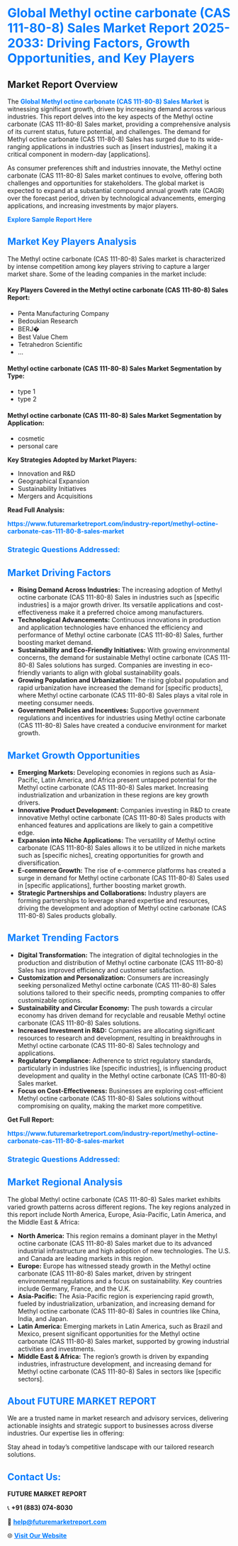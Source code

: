 <h1 style="color: #007BFF;">Global Methyl octine carbonate (CAS 111-80-8) Sales Market Report 2025-2033: Driving Factors, Growth Opportunities, and Key Players</h1>

<section id="overview">
<h2>Market Report Overview</h2>
<p>The <a href="https://www.futuremarketreport.com/industry-report/methyl-octine-carbonate-cas-111-80-8-sales-market" style="color: #007BFF; text-decoration: none;"><strong>Global Methyl octine carbonate (CAS 111-80-8) Sales Market</strong></a> is witnessing significant growth, driven by increasing demand across various industries. This report delves into the key aspects of the Methyl octine carbonate (CAS 111-80-8) Sales market, providing a comprehensive analysis of its current status, future potential, and challenges. The demand for Methyl octine carbonate (CAS 111-80-8) Sales has surged due to its wide-ranging applications in industries such as [insert industries], making it a critical component in modern-day [applications].</p>
<p>As consumer preferences shift and industries innovate, the Methyl octine carbonate (CAS 111-80-8) Sales market continues to evolve, offering both challenges and opportunities for stakeholders. The global market is expected to expand at a substantial compound annual growth rate (CAGR) over the forecast period, driven by technological advancements, emerging applications, and increasing investments by major players.</p>
</section>

<section id="overview">
<p><a href="https://www.futuremarketreport.com/request-sample/reportId=109279" style="color: #007BFF; text-decoration: none;"><strong>Explore Sample Report Here</strong></a></p>
</section>

<section id="key-players">
<h2 style="color: #007BFF;">Market Key Players Analysis</h2>
<p>The Methyl octine carbonate (CAS 111-80-8) Sales market is characterized by intense competition among key players striving to capture a larger market share. Some of the leading companies in the market include:</p>
<h4>Key Players Covered in the Methyl octine carbonate (CAS 111-80-8) Sales Report:</h4>
<ul><li>Penta Manufacturing Company</li><li>Bedoukian Research</li><li>BERJ�</li><li>Best Value Chem</li><li>Tetrahedron Scientific</li><li>...</li></ul>
<h4>Methyl octine carbonate (CAS 111-80-8) Sales Market Segmentation by Type:</h4>
<ul><li>type 1</li><li>type 2</li></ul>

<h4>Methyl octine carbonate (CAS 111-80-8) Sales Market Segmentation by Application:</h4>
<ul><li>cosmetic</li><li>personal care</li></ul>
<p><strong>Key Strategies Adopted by Market Players:</strong></p>
<ul>
<li>Innovation and R&D</li>
<li>Geographical Expansion</li>
<li>Sustainability Initiatives</li>
<li>Mergers and Acquisitions</li>
</ul>
</section>

<section>
<p><strong>Read Full Analysis: </strong></p><a href="https://www.futuremarketreport.com/industry-report/methyl-octine-carbonate-cas-111-80-8-sales-market" style="color: #007BFF; text-decoration: none;"><strong>https://www.futuremarketreport.com/industry-report/methyl-octine-carbonate-cas-111-80-8-sales-market</strong></a>
<h3 style="color: #007BFF;">Strategic Questions Addressed:</h3>
</section>

<section id="driving-factors">
<h2 style="color: #007BFF;">Market Driving Factors</h2>
<ul>
<li><strong>Rising Demand Across Industries:</strong> The increasing adoption of Methyl octine carbonate (CAS 111-80-8) Sales in industries such as [specific industries] is a major growth driver. Its versatile applications and cost-effectiveness make it a preferred choice among manufacturers.</li>
<li><strong>Technological Advancements:</strong> Continuous innovations in production and application technologies have enhanced the efficiency and performance of Methyl octine carbonate (CAS 111-80-8) Sales, further boosting market demand.</li>
<li><strong>Sustainability and Eco-Friendly Initiatives:</strong> With growing environmental concerns, the demand for sustainable Methyl octine carbonate (CAS 111-80-8) Sales solutions has surged. Companies are investing in eco-friendly variants to align with global sustainability goals.</li>
<li><strong>Growing Population and Urbanization:</strong> The rising global population and rapid urbanization have increased the demand for [specific products], where Methyl octine carbonate (CAS 111-80-8) Sales plays a vital role in meeting consumer needs.</li>
<li><strong>Government Policies and Incentives:</strong> Supportive government regulations and incentives for industries using Methyl octine carbonate (CAS 111-80-8) Sales have created a conducive environment for market growth.</li>
</ul>
</section>

<section id="growth-opportunities">
<h2 style="color: #007BFF;">Market Growth Opportunities</h2>
<ul>
<li><strong>Emerging Markets:</strong> Developing economies in regions such as Asia-Pacific, Latin America, and Africa present untapped potential for the Methyl octine carbonate (CAS 111-80-8) Sales market. Increasing industrialization and urbanization in these regions are key growth drivers.</li>
<li><strong>Innovative Product Development:</strong> Companies investing in R&D to create innovative Methyl octine carbonate (CAS 111-80-8) Sales products with enhanced features and applications are likely to gain a competitive edge.</li>
<li><strong>Expansion into Niche Applications:</strong> The versatility of Methyl octine carbonate (CAS 111-80-8) Sales allows it to be utilized in niche markets such as [specific niches], creating opportunities for growth and diversification.</li>
<li><strong>E-commerce Growth:</strong> The rise of e-commerce platforms has created a surge in demand for Methyl octine carbonate (CAS 111-80-8) Sales used in [specific applications], further boosting market growth.</li>
<li><strong>Strategic Partnerships and Collaborations:</strong> Industry players are forming partnerships to leverage shared expertise and resources, driving the development and adoption of Methyl octine carbonate (CAS 111-80-8) Sales products globally.</li>
</ul>
</section>

<section id="trending-factors">
<h2 style="color: #007BFF;">Market Trending Factors</h2>
<ul>
<li><strong>Digital Transformation:</strong> The integration of digital technologies in the production and distribution of Methyl octine carbonate (CAS 111-80-8) Sales has improved efficiency and customer satisfaction.</li>
<li><strong>Customization and Personalization:</strong> Consumers are increasingly seeking personalized Methyl octine carbonate (CAS 111-80-8) Sales solutions tailored to their specific needs, prompting companies to offer customizable options.</li>
<li><strong>Sustainability and Circular Economy:</strong> The push towards a circular economy has driven demand for recyclable and reusable Methyl octine carbonate (CAS 111-80-8) Sales solutions.</li>
<li><strong>Increased Investment in R&D:</strong> Companies are allocating significant resources to research and development, resulting in breakthroughs in Methyl octine carbonate (CAS 111-80-8) Sales technology and applications.</li>
<li><strong>Regulatory Compliance:</strong> Adherence to strict regulatory standards, particularly in industries like [specific industries], is influencing product development and quality in the Methyl octine carbonate (CAS 111-80-8) Sales market.</li>
<li><strong>Focus on Cost-Effectiveness:</strong> Businesses are exploring cost-efficient Methyl octine carbonate (CAS 111-80-8) Sales solutions without compromising on quality, making the market more competitive.</li>
</ul>
</section>

<section>
<p><strong>Get Full Report: </strong></p><a href="https://www.futuremarketreport.com/industry-report/methyl-octine-carbonate-cas-111-80-8-sales-market" style="color: #007BFF; text-decoration: none;"><strong>https://www.futuremarketreport.com/industry-report/methyl-octine-carbonate-cas-111-80-8-sales-market</strong></a>
<h3 style="color: #007BFF;">Strategic Questions Addressed:</h3>
</section>


<section id="regional-analysis">
<h2 style="color: #007BFF;">Market Regional Analysis</h2>
<p>The global Methyl octine carbonate (CAS 111-80-8) Sales market exhibits varied growth patterns across different regions. The key regions analyzed in this report include North America, Europe, Asia-Pacific, Latin America, and the Middle East & Africa:</p>
<ul>
<li><strong>North America:</strong> This region remains a dominant player in the Methyl octine carbonate (CAS 111-80-8) Sales market due to its advanced industrial infrastructure and high adoption of new technologies. The U.S. and Canada are leading markets in this region.</li>
<li><strong>Europe:</strong> Europe has witnessed steady growth in the Methyl octine carbonate (CAS 111-80-8) Sales market, driven by stringent environmental regulations and a focus on sustainability. Key countries include Germany, France, and the U.K.</li>
<li><strong>Asia-Pacific:</strong> The Asia-Pacific region is experiencing rapid growth, fueled by industrialization, urbanization, and increasing demand for Methyl octine carbonate (CAS 111-80-8) Sales in countries like China, India, and Japan.</li>
<li><strong>Latin America:</strong> Emerging markets in Latin America, such as Brazil and Mexico, present significant opportunities for the Methyl octine carbonate (CAS 111-80-8) Sales market, supported by growing industrial activities and investments.</li>
<li><strong>Middle East & Africa:</strong> The region’s growth is driven by expanding industries, infrastructure development, and increasing demand for Methyl octine carbonate (CAS 111-80-8) Sales in sectors like [specific sectors].</li>
</ul>
</section>

<footer>
<h2 style="color: #007BFF;">About FUTURE MARKET REPORT</h2>
<p>We are a trusted name in market research and advisory services, delivering actionable insights and strategic support to businesses across diverse industries. Our expertise lies in offering:</p>

<p>Stay ahead in today’s competitive landscape with our tailored research solutions.</p>

<h2 style="color: #007BFF;">Contact Us:</h2>
<p><strong>FUTURE MARKET REPORT</strong></p>
<p>📞 <strong>+91 (883) 074-8030</strong></p>
<p>📧 <strong><a href="mailto:help@futuremarketreport.com" style="color: #007BFF;">help@futuremarketreport.com</a></strong></p>
<p>🌐 <strong><a href="https://www.futuremarketreport.com/" style="color: #007BFF;">Visit Our Website</a></strong></p>
</footer>